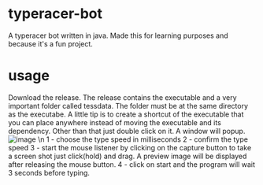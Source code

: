 # typeracer-bot
A typeracer bot written in java. Made this for learning purposes and because it's a fun project.
# usage
Download the release.
The release contains the executable and a very important folder called tessdata.
The folder must be at the same directory as the executabe.
A little tip is to create a shortcut of the executable that you can place anywhere instead of moving the executable and its dependency.
Other than that just double click on it.
A window will popup.
![image](https://github.com/WildSource/typeracer-bot/assets/62212250/4947e0d2-ca27-4e02-a084-d6a5735b2266) \n
1 - choose the type speed in milliseconds
2 - confirm the type speed
3 - start the mouse listener by clicking on the capture button
to take a screen shot just click(hold) and drag.
A preview image will be displayed after releasing the mouse button.
4 - click on start and the program will wait 3 seconds before typing.
